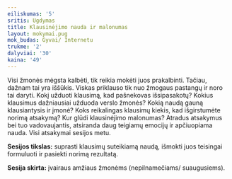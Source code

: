 ```yaml
---
eiliskumas: '5'
sritis: Ugdymas
title: Klausinėjimo nauda ir malonumas
layout: mokymai.pug
mok_budas: Gyvai/ Internetu
trukme: '2'
dalyviai: '30'
kaina: '49'
---
```

Visi žmonės mėgsta kalbėti, tik reikia mokėti juos prakalbinti. Tačiau, dažnam tai yra iššūkis. Viskas priklauso tik nuo žmogaus pastangų ir noro tai daryti. Kokį užduoti klausimą, kad pašnekovas išsipasakotų? Kokius klausimus dažniausiai užduoda verslo žmonės? Kokią naudą gauną klausiantysis ir įmonė? Koks reikalingas klausimų kiekis, kad išgirstumėte norimą atsakymą? Kur glūdi klausinėjimo malonumas? Atradus atsakymus bei tuo vadovaujantis, atsiranda daug teigiamų emocijų ir apčiuopiama nauda. Visi atsakymai sesijos metu.

**Sesijos tikslas:** suprasti klausimų suteikiamą naudą, išmokti juos teisingai formuluoti ir pasiekti norimą rezultatą.

**Sesija skirta:** įvairaus amžiaus žmonėms (nepilnamečiams/ suaugusiems).
